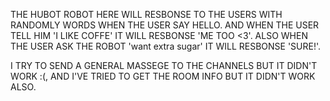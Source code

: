 
THE HUBOT ROBOT HERE WILL RESBONSE TO THE USERS WITH RANDOMLY WORDS WHEN THE USER SAY HELLO. AND WHEN THE USER TELL HIM 'I LIKE COFFE' IT WILL RESBONSE 'ME TOO <3'. ALSO WHEN THE USER ASK THE ROBOT 'want extra sugar' IT WILL RESBONSE 'SURE!'.

I TRY TO SEND A GENERAL MASSEGE TO THE CHANNELS BUT IT DIDN'T WORK :(, AND I'VE TRIED TO GET THE ROOM INFO BUT IT DIDN'T WORK ALSO.
